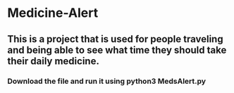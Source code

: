 # Medicine-Alert

## This is a project that is used for people traveling and being able to see what time they should take their daily medicine.

### Download the file and run it using python3 MedsAlert.py
